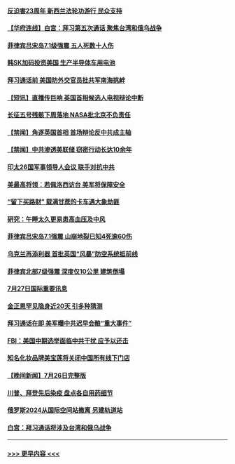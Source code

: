 #### [反迫害23周年 新西兰法轮功游行 民众支持](../pages/prog202/a103488702.md?t=07280251) 
#### [【华府连线】白宫：拜习第五次通话 聚焦台湾和俄乌战争](../pages/prog202/a103488679.md?t=07280251) 
#### [菲律宾吕宋岛7.1级强震 五人死数十人伤](../pages/prog202/a103488677.md?t=07280251) 
#### [韩SK加码投资美国 生产半导体车用电池](../pages/prog202/a103488688.md?t=07280251) 
#### [拜习通话前 美国防外交官员批共军南海挑衅](../pages/prog202/a103488675.md?t=07280251) 
#### [【短讯】直播传巨响 英国首相候选人电视辩论中断](../pages/prog202/a103488681.md?t=07280251) 
#### [长征五号残骸下周落地 NASA批北京不负责任](../pages/prog202/a103488554.md?t=07280251) 
#### [【禁闻】角逐英国首相 首场辩论反中共成主轴](../pages/prog202/a103488572.md?t=07280251) 
#### [【禁闻】中共渗透美联储 窃密行动长达10余年](../pages/prog202/a103488568.md?t=07280251) 
#### [印太26国军事领导人会议 联手对抗中共](../pages/prog202/a103488539.md?t=07280251) 
#### [美最高将领︰若佩洛西访台 美军将保障安全](../pages/prog202/a103488528.md?t=07280251) 
#### [“留下买路财” 载满甘蔗的卡车遇大象劫匪](../pages/prog202/a103488432.md?t=07280251) 
#### [研究：午睡太久更易患高血压及中风](../pages/prog202/a103488420.md?t=07280251) 
#### [菲律宾吕宋岛7.1强震 山崩地裂已知4死逾60伤](../pages/prog202/a103488435.md?t=07280251) 
#### [乌克兰再添利器 首批英国“风暴”防空系统抵前线](../pages/prog202/a103488407.md?t=07280251) 
#### [菲律宾北部7级强震 深度仅10公里 建筑倒塌](../pages/prog202/a103488411.md?t=07280251) 
#### [7月27日国际重要讯息](../pages/prog202/a103488409.md?t=07280251) 
#### [金正恩罕见隐身近20天 引多种猜测](../pages/prog202/a103488400.md?t=07280251) 
#### [拜习通话在即 美军曝中共迟早会酿“重大事件”](../pages/prog202/a103488368.md?t=07280251) 
#### [FBI：美国中期选举面临中共干扰 应予以还击](../pages/prog202/a103488325.md?t=07280251) 
#### [知名化妆品牌美宝莲将关闭中国所有线下门店](../pages/prog202/a103488259.md?t=07280251) 
#### [【晚间新闻】7月26日完整版](../pages/prog202/a103488161.md?t=07280251) 
#### [川普、拜登先后染疫 盘点各自用药细节](../pages/prog202/a103488173.md?t=07280251) 
#### [俄罗斯2024从国际空间站撤离 另建轨道站](../pages/prog202/a103488057.md?t=07280251) 
#### [白宫：拜习通话将涉及台湾和俄乌战争](../pages/prog202/a103487983.md?t=07280251) 

----
#### [ >>> 更早内容 <<< ](../indexes/prog202-earlier.md)
